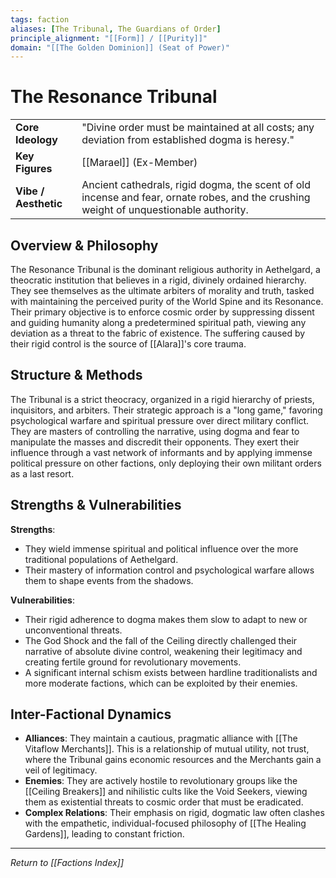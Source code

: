 ```yaml
---
tags: faction
aliases: [The Tribunal, The Guardians of Order]
principle_alignment: "[[Form]] / [[Purity]]"
domain: "[[The Golden Dominion]] (Seat of Power)"
---
```


# The Resonance Tribunal

| | |
|---|---|
| **Core Ideology** | "Divine order must be maintained at all costs; any deviation from established dogma is heresy." |
| **Key Figures** | [[Marael]] (Ex-Member) |
| **Vibe / Aesthetic** | Ancient cathedrals, rigid dogma, the scent of old incense and fear, ornate robes, and the crushing weight of unquestionable authority. |

## Overview & Philosophy
The Resonance Tribunal is the dominant religious authority in Aethelgard, a theocratic institution that believes in a rigid, divinely ordained hierarchy. They see themselves as the ultimate arbiters of morality and truth, tasked with maintaining the perceived purity of the World Spine and its Resonance. Their primary objective is to enforce cosmic order by suppressing dissent and guiding humanity along a predetermined spiritual path, viewing any deviation as a threat to the fabric of existence. The suffering caused by their rigid control is the source of [[Alara]]'s core trauma.

## Structure & Methods
The Tribunal is a strict theocracy, organized in a rigid hierarchy of priests, inquisitors, and arbiters. Their strategic approach is a "long game," favoring psychological warfare and spiritual pressure over direct military conflict. They are masters of controlling the narrative, using dogma and fear to manipulate the masses and discredit their opponents. They exert their influence through a vast network of informants and by applying immense political pressure on other factions, only deploying their own militant orders as a last resort.

## Strengths & Vulnerabilities
**Strengths**:
* They wield immense spiritual and political influence over the more traditional populations of Aethelgard.
* Their mastery of information control and psychological warfare allows them to shape events from the shadows.

**Vulnerabilities**:
* Their rigid adherence to dogma makes them slow to adapt to new or unconventional threats.
* The God Shock and the fall of the Ceiling directly challenged their narrative of absolute divine control, weakening their legitimacy and creating fertile ground for revolutionary movements.
* A significant internal schism exists between hardline traditionalists and more moderate factions, which can be exploited by their enemies.

## Inter-Factional Dynamics
- **Alliances**: They maintain a cautious, pragmatic alliance with [[The Vitaflow Merchants]]. This is a relationship of mutual utility, not trust, where the Tribunal gains economic resources and the Merchants gain a veil of legitimacy.
- **Enemies**: They are actively hostile to revolutionary groups like the [[Ceiling Breakers]] and nihilistic cults like the Void Seekers, viewing them as existential threats to cosmic order that must be eradicated.
- **Complex Relations**: Their emphasis on rigid, dogmatic law often clashes with the empathetic, individual-focused philosophy of [[The Healing Gardens]], leading to constant friction.

---
*Return to [[Factions Index]]*
